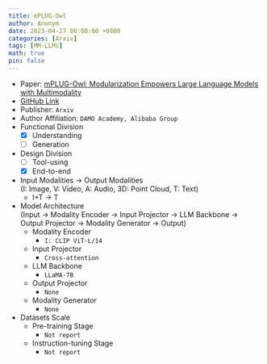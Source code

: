 ```yaml
---
title: mPLUG-Owl
author: Anonym
date: 2023-04-27 00:00:00 +0800
categories: [Arxiv]
tags: [MM-LLMs]
math: true
pin: false
---
```


- Paper: [mPLUG-Owl: Modularization Empowers Large Language Models with Multimodality](https://arxiv.org/abs/2304.14178)
- [GitHub Link](https://github.com/X-PLUG/mPLUG-Owl)
- Publisher: `Arxiv`
- Author Affiliation: `DAMO Academy, Alibaba Group`
- Functional Division
  + [x] Understanding
  + [ ] Generation
- Design Division
  + [ ] Tool-using
  + [x] End-to-end
- Input Modalities $\rightarrow$ Output Modalities <br />(I: Image, V: Video, A: Audio, 3D: Point Cloud, T: Text)
  + I+T $\rightarrow$ T
- Model Architecture <br />(Input $\rightarrow$ Modality Encoder $\rightarrow$ Input Projector $\rightarrow$ LLM Backbone $\rightarrow$ Output Projector $\rightarrow$ Modality Generator $\rightarrow$ Output)
  + Modality Encoder
    * `I: CLIP ViT-L/14`
  + Input Projector
    * `Cross-attention`
  + LLM Backbone
    * `LLaMA-7B`
  + Output Projector
    * `None`
  + Modality Generator
    * `None`
- Datasets Scale
  + Pre-training Stage
    * `Not report`
  + Instruction-tuning Stage
    * `Not report`
